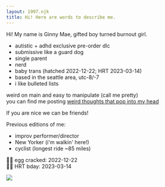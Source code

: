```yaml
---
layout: 1997.njk
title: Hi! Here are words to describe me.
---
```

Hi! My name is Ginny Mae, gifted boy turned burnout girl.

* autistic + adhd exclusive pre-order dlc
* submissive like a guard dog
* single parent
* nerd
* baby trans (hatched 2022-12-22; HRT 2023-03-14)
* based in the seattle area, utc-8/-7
* i like bulleted lists

weird on main and easy to manipulate (call me pretty) \
you can find me posting [weird thoughts that pop into my head](https://transister.social/@gintoxicating)

If you are nice we can be friends!

Previous editions of me:

* improv performer/director
* New Yorker (i'm walkin' here!)
* cyclist (longest ride ~85 miles)

🏳️‍⚧️  egg cracked: 2022-12-22 \
🏳️‍⚧️  HRT bday: 2023-03-14

![](/images/mae_header.gif)